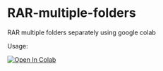 # RAR-multiple-folders
RAR multiple folders separately using google colab

Usage:

[![Open In Colab](https://colab.research.google.com/assets/colab-badge.svg)](https://colab.research.google.com/github/renxovr/RAR-multiple-folders/blob/main/RAR_multiple_folders.ipynb)

